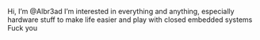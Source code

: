 Hi, I’m @Albr3ad
I’m interested in everything and anything, especially hardware stuff to make life easier and play with closed embedded systems
Fuck you
